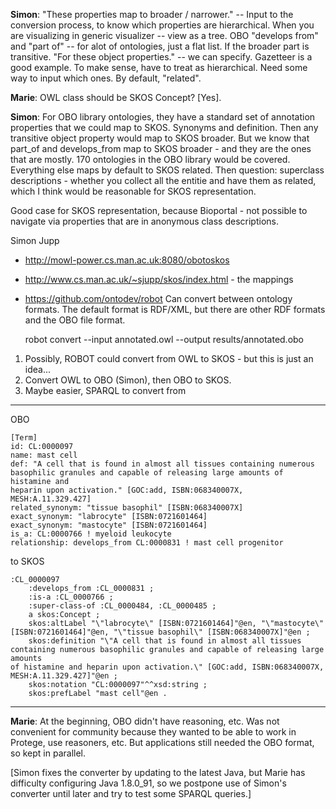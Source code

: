 __Simon__: "These properties map to broader / narrower." -- Input to the 
conversion process, to know which properties are hierarchical.  When you are
visualizing in generic visualizer -- view as a tree.  OBO "develops from" and 
"part of" -- for alot of ontologies, just a flat list.  If the broader part 
is transitive.  "For these object properties." -- we can specify.  Gazetteer is 
a good example.  To make sense, have to treat as hierarchical.  Need some way to 
input which ones.  By default, "related".  

__Marie__: OWL class should be SKOS Concept? [Yes].

__Simon__: For OBO library ontologies, they have a standard set of annotation 
properties that we could map to SKOS.  Synonyms and definition.  Then any 
transitive object property would map to SKOS broader.  But we know that part_of 
and develops_from map to SKOS broader - and they are the ones that are mostly.
170 ontologies in the OBO library would be covered.  Everything else maps by 
default to SKOS related.  Then question: superclass descriptions - whether you 
collect all the entitie and have them as related, which I think would be 
reasonable for SKOS representation.  

Good case for SKOS representation, because Bioportal - not possible to navigate 
via properties that are in anonymous class descriptions.

Simon Jupp
* http://mowl-power.cs.man.ac.uk:8080/obotoskos
* http://www.cs.man.ac.uk/~sjupp/skos/index.html - the mappings


* https://github.com/ontodev/robot
  Can convert between ontology formats.  The default format is RDF/XML, but 
  there are other RDF formats and the OBO file format.

    robot convert --input annotated.owl --output results/annotated.obo

1. Possibly, ROBOT could convert from OWL to SKOS - but this is just an 
   idea...
2. Convert OWL to OBO (Simon), then OBO to SKOS.
3. Maybe easier, SPARQL to convert from 

----------------------------------------------------------------------
OBO

    [Term]
    id: CL:0000097
    name: mast cell
    def: "A cell that is found in almost all tissues containing numerous basophilic granules and capable of releasing large amounts of histamine and
    heparin upon activation." [GOC:add, ISBN:068340007X, MESH:A.11.329.427]
    related_synonym: "tissue basophil" [ISBN:068340007X]
    exact_synonym: "labrocyte" [ISBN:0721601464]
    exact_synonym: "mastocyte" [ISBN:0721601464]
    is_a: CL:0000766 ! myeloid leukocyte
    relationship: develops_from CL:0000831 ! mast cell progenitor

to SKOS

    :CL_0000097
        :develops_from :CL_0000831 ;
        :is-a :CL_0000766 ;
        :super-class-of :CL_0000484, :CL_0000485 ;
        a skos:Concept ;
        skos:altLabel "\"labrocyte\" [ISBN:0721601464]"@en, "\"mastocyte\" [ISBN:0721601464]"@en, "\"tissue basophil\" [ISBN:068340007X]"@en ;
        skos:definition "\"A cell that is found in almost all tissues containing numerous basophilic granules and capable of releasing large amounts
    of histamine and heparin upon activation.\" [GOC:add, ISBN:068340007X, MESH:A.11.329.427]"@en ;
        skos:notation "CL:0000097"^^xsd:string ;
        skos:prefLabel "mast cell"@en .

----------------------------------------------------------------------

__Marie__: At the beginning, OBO didn't have reasoning, etc.   Was not convenient 
for community because they wanted to be able to work in Protege, use reasoners, etc.
But applications still needed the OBO format, so kept in parallel.

[Simon fixes the converter by updating to the latest Java, but Marie has
difficulty configuring Java 1.8.0_91, so we postpone use of Simon's converter 
until later and try to test some SPARQL queries.]
